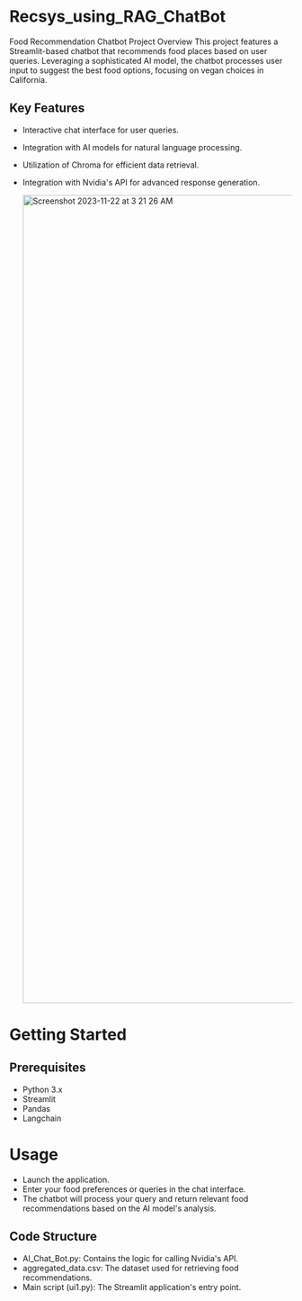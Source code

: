 # Recsys_using_RAG_ChatBot

Food Recommendation Chatbot
Project Overview
This project features a Streamlit-based chatbot that recommends food places based on user queries. Leveraging a sophisticated AI model, the chatbot processes user input to suggest the best food options, focusing on vegan choices in California.

## Key Features
- Interactive chat interface for user queries.
- Integration with AI models for natural language processing.
- Utilization of Chroma for efficient data retrieval.
- Integration with Nvidia's API for advanced response generation.

  <img width="1435" alt="Screenshot 2023-11-22 at 3 21 26 AM" src="https://github.com/mrunmayee17/Recsys_using_RAG_ChatBot/assets/48186569/4fe3a713-3d78-46a6-ad9c-a1d5a8a4ca33">


# Getting Started

## Prerequisites
- Python 3.x
- Streamlit
- Pandas
- Langchain

# Usage
- Launch the application.
- Enter your food preferences or queries in the chat interface.
- The chatbot will process your query and return relevant food recommendations based on the AI model's analysis.

## Code Structure
- AI_Chat_Bot.py: Contains the logic for calling Nvidia's API.
- aggregated_data.csv: The dataset used for retrieving food recommendations.
- Main script (ui1.py): The Streamlit application's entry point.
